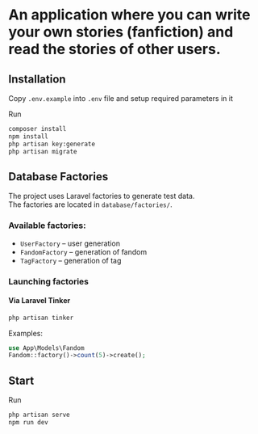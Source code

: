 # An application where you can write your own stories (fanfiction) and read the stories of other users.

## Installation

Copy `.env.example` into `.env` file and setup required parameters in it

Run 
```bash
composer install
npm install
php artisan key:generate
php artisan migrate
```

## Database Factories

The project uses Laravel factories to generate test data.  
The factories are located in `database/factories/`.

### Available factories:
- `UserFactory` – user generation
- `FandomFactory` – generation of fandom
- `TagFactory` – generation of tag

### Launching factories

#### Via Laravel Tinker

```bash
php artisan tinker
```

Examples:

```php
use App\Models\Fandom
Fandom::factory()->count(5)->create();
```

## Start

Run
```bash
php artisan serve
npm run dev
```
